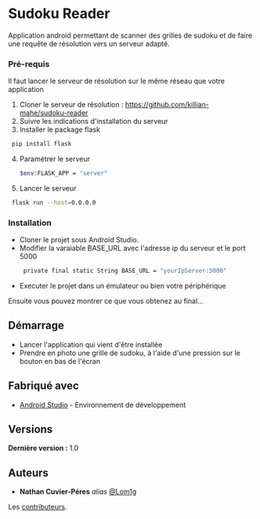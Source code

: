 # Sudoku Reader

Application android permettant de scanner des grilles de sudoku et de faire une requête de résolution vers un serveur adapté.

### Pré-requis

Il faut lancer le serveur de résolution sur le même réseau que votre application

1. Cloner le serveur de résolution : https://github.com/killian-mahe/sudoku-reader
2. Suivre les indications d'installation du serveur
3. Installer le package flask
  ```sh
   pip install flask
   ```
4. Paramétrer le serveur
   ```sh
   $env:FLASK_APP = "server"
   ```
5. Lancer le serveur
  ```sh
   flask run --host=0.0.0.0
   ```


### Installation

- Cloner le projet sous Android Studio.
- Modifier la varaiable BASE_URL avec l'adresse ip du serveur et le port 5000
  ```sh
   private final static String BASE_URL = "yourIpServer:5000"
   ```
- Executer le projet dans un émulateur ou bien votre périphérique


Ensuite vous pouvez montrer ce que vous obtenez au final...

## Démarrage

- Lancer l'application qui vient d'être installée
- Prendre en photo une grille de sudoku, à l'aide d'une pression sur le bouton en bas de l'écran

## Fabriqué avec

* [Android Studio](https://developer.android.com/studio) - Environnement de développement

## Versions

**Dernière version :** 1.0

## Auteurs

* **Nathan Cuvier-Péres** _alias_ [@Lom1g](https://github.com/Lom1g)

Les [contributeurs](https://github.com/Lom1g/SudokuReader/contributors).
